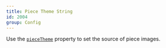 ```yaml
---
title: Piece Theme String
id: 2004
group: Config
---
```


Use the <a href="docs.html#config:pieceTheme"><code class="js plain">pieceTheme</code></a> property to set the source of piece images.
